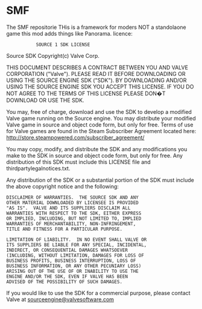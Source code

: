 # SMF
The SMF repositorie
THis is a framework for moders NOT a standolaone game
this mod adds things like Panorama.
licence:

               SOURCE 1 SDK LICENSE

Source SDK Copyright(c) Valve Corp.  

THIS DOCUMENT DESCRIBES A CONTRACT BETWEEN YOU AND VALVE 
CORPORATION ("Valve").  PLEASE READ IT BEFORE DOWNLOADING OR USING 
THE SOURCE ENGINE SDK ("SDK"). BY DOWNLOADING AND/OR USING THE 
SOURCE ENGINE SDK YOU ACCEPT THIS LICENSE. IF YOU DO NOT AGREE TO 
THE TERMS OF THIS LICENSE PLEASE DON�T DOWNLOAD OR USE THE SDK.  

  You may, free of charge, download and use the SDK to develop a modified Valve game 
running on the Source engine.  You may distribute your modified Valve game in source and 
object code form, but only for free. Terms of use for Valve games are found in the Steam 
Subscriber Agreement located here: http://store.steampowered.com/subscriber_agreement/ 

  You may copy, modify, and distribute the SDK and any modifications you make to the 
SDK in source and object code form, but only for free.  Any distribution of this SDK must 
include this LICENSE file and thirdpartylegalnotices.txt.  
 
  Any distribution of the SDK or a substantial portion of the SDK must include the above 
copyright notice and the following: 

    DISCLAIMER OF WARRANTIES.  THE SOURCE SDK AND ANY 
    OTHER MATERIAL DOWNLOADED BY LICENSEE IS PROVIDED 
    "AS IS".  VALVE AND ITS SUPPLIERS DISCLAIM ALL 
    WARRANTIES WITH RESPECT TO THE SDK, EITHER EXPRESS 
    OR IMPLIED, INCLUDING, BUT NOT LIMITED TO, IMPLIED 
    WARRANTIES OF MERCHANTABILITY, NON-INFRINGEMENT, 
    TITLE AND FITNESS FOR A PARTICULAR PURPOSE.  

    LIMITATION OF LIABILITY.  IN NO EVENT SHALL VALVE OR 
    ITS SUPPLIERS BE LIABLE FOR ANY SPECIAL, INCIDENTAL, 
    INDIRECT, OR CONSEQUENTIAL DAMAGES WHATSOEVER 
    (INCLUDING, WITHOUT LIMITATION, DAMAGES FOR LOSS OF 
    BUSINESS PROFITS, BUSINESS INTERRUPTION, LOSS OF 
    BUSINESS INFORMATION, OR ANY OTHER PECUNIARY LOSS) 
    ARISING OUT OF THE USE OF OR INABILITY TO USE THE 
    ENGINE AND/OR THE SDK, EVEN IF VALVE HAS BEEN 
    ADVISED OF THE POSSIBILITY OF SUCH DAMAGES.  
 
       
If you would like to use the SDK for a commercial purpose, please contact Valve at 
sourceengine@valvesoftware.com
